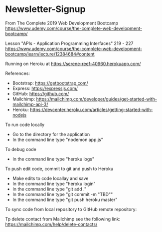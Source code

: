 # Newsletter-Signup

From The Complete 2019 Web Development Bootcamp
https://www.udemy.com/course/the-complete-web-development-bootcamp/

Lesson "APIs - Application Programming Interfaces"
219 - 227
https://www.udemy.com/course/the-complete-web-development-bootcamp/learn/lecture/12384684#content

Running on Heroku at https://serene-reef-40960.herokuapp.com/

References:
- Bootstrap: https://getbootstrap.com/
- Express: https://expressjs.com/
- GitHub: https://github.com/
- Mailchimp: https://mailchimp.com/developer/guides/get-started-with-mailchimp-api-3/
- Heroku: https://devcenter.heroku.com/articles/getting-started-with-nodejs

To run code locally
- Go to the directory for the application
- In the command line type "nodemon app.js"

To debug code
- In the command line type "heroku logs"

To push edit code, commit to git and push to Heroku
- Make edits to code locallay and save
- In the command line type "heroku login"
- In the command line type "git add ."
- In the command line type "git commit -m "TBD""
- In the command line type "git push heroku master"

To sync code from local repository to GitHub remote repository:

Tp delete contact from Mailchimp see the following link: https://mailchimp.com/help/delete-contacts/
